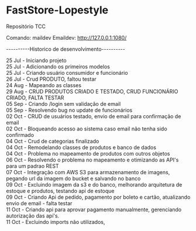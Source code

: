 # FastStore-Lopestyle
Repositório TCC


Comando: maildev
Emaildev: http://127.0.0.1:1080/

----------Historico de desenvolvimento----------

25 Jul - Iniciando projeto <br>
25 Jul - Adicionando os primeiros modelos <br>
25 Jul - Criando usuário consumidor e funcionário <br>
26 Jul - Crud PRODUTO, faltou testar <br>
24 Aug - Mapeando as classes <br>
29 Aug - CRUD PRODUTOS CRIADO E TESTADO, CRUD FUNCIONÁRIO CRIADO, FALTA TESTAR <br>
05 Sep - Criando /login sem validação de email <br>
05 Sep - Resolvendo bug no update de funcionários <br>
02 Oct - CRUD de usuários testado, envio de email para confirmação de email <br>
02 Oct - Bloqueando acesso ao sistema caso email não tenha sido confirmado <br>
04 Oct - Crud de categorias finalizado <br>
04 Oct - Remodelando classes de produtos e banco de dados <br>
04 Oct - Problema no mapeamento de produtos com outros objetos <br>
06 Oct - Resolvendo o problema no mapeamento e otimizando as API's para um padrao REST <br>
07 Oct - Integração com AWS S3 para armazenamento de imagens, pegando url da imagem do bucket e salvando no banco <br>
09 Oct - Excluindo imagem da s3 e do banco, melhorando arquitetura de estoque e produtos, testando api de estoque <br>
09 Oct - Criando Api de pedido, pagamento por boleto e cartão, atualizando envio de email - falta testar <br>
11 Oct - Criando api para aprovar pagamento manualmente, gerenciando autorização das api's. <br> 
11 Oct - Excluindo imports não utilizados, <br>
